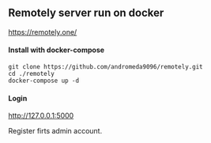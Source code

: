 ## Remotely server run on docker
https://remotely.one/

#### Install with docker-compose
```
git clone https://github.com/andromeda9096/remotely.git
cd ./remotely
docker-compose up -d 

```

#### Login

http://127.0.0.1:5000

Register firts admin account.
